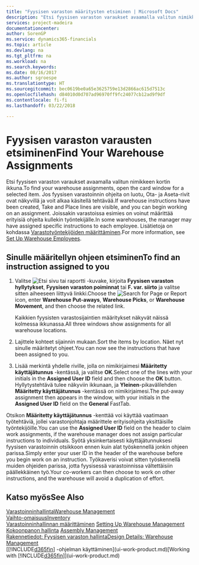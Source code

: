 ```yaml
---
title: "Fyysisen varaston määritysten etsiminen | Microsoft Docs"
description: "Etsi fyysisen varaston varaukset avaamalla valitun nimikkeen kortti-ikkuna. Jos fyysisen varastoinnin ohjeita on luotu, Ota- ja Aseta-rivit ovat näkyvillä ja voit alkaa käsitellä tehtävää. Joissakin varastoissa esimies on voinut määrittää erityisiä ohjeita kullekin työntekijälle."
services: project-madeira
documentationcenter: 
author: SorenGP
ms.service: dynamics365-financials
ms.topic: article
ms.devlang: na
ms.tgt_pltfrm: na
ms.workload: na
ms.search.keywords: 
ms.date: 08/16/2017
ms.author: sgroespe
ms.translationtype: HT
ms.sourcegitcommit: bec0619be0a65e3625759e13d2866ac615d7513c
ms.openlocfilehash: d84010d0d707ad96970ff9fc24077cb12ad9f9df
ms.contentlocale: fi-fi
ms.lasthandoff: 03/22/2018

---
```

# <a name="find-your-warehouse-assignments"></a><span data-ttu-id="657cd-105">Fyysisen varaston varausten etsiminen</span><span class="sxs-lookup"><span data-stu-id="657cd-105">Find Your Warehouse Assignments</span></span>
<span data-ttu-id="657cd-106">Etsi fyysisen varaston varaukset avaamalla valitun nimikkeen kortin ikkuna.</span><span class="sxs-lookup"><span data-stu-id="657cd-106">To find your warehouse assignments, open the card window for a selected item.</span></span> <span data-ttu-id="657cd-107">Jos fyysisen varastoinnin ohjeita on luotu, Ota- ja Aseta-rivit ovat näkyvillä ja voit alkaa käsitellä tehtävää.</span><span class="sxs-lookup"><span data-stu-id="657cd-107">If warehouse instructions have been created, Take and Place lines are visible, and you can begin working on an assignment.</span></span> <span data-ttu-id="657cd-108">Joissakin varastoissa esimies on voinut määrittää erityisiä ohjeita kullekin työntekijälle.</span><span class="sxs-lookup"><span data-stu-id="657cd-108">In some warehouses, the manager may have assigned specific instructions to each employee.</span></span> <span data-ttu-id="657cd-109">Lisätietoja on kohdassa [Varastotyöntekijöiden määrittäminen](warehouse-how-to-set-up-warehouse-employees.md).</span><span class="sxs-lookup"><span data-stu-id="657cd-109">For more information, see [Set Up Warehouse Employees](warehouse-how-to-set-up-warehouse-employees.md).</span></span>

## <a name="to-find-an-instruction-assigned-to-you"></a><span data-ttu-id="657cd-110">Sinulle määritellyn ohjeen etsiminen</span><span class="sxs-lookup"><span data-stu-id="657cd-110">To find an instruction assigned to you</span></span>  
1.  <span data-ttu-id="657cd-111">Valitse ![Etsi sivu tai raportti](media/ui-search/search_small.png "Etsi sivu tai raportti -kuvake") -kuvake, kirjoita **Fyysisen varaston hyllytykset**, **Fyysisen varaston poiminnat** tai **F. var. siirto** ja valitse sitten aiheeseen liittyvä linkki.</span><span class="sxs-lookup"><span data-stu-id="657cd-111">Choose the ![Search for Page or Report](media/ui-search/search_small.png "Search for Page or Report icon") icon, enter **Warehouse Put-aways**, **Warehouse Picks**, or **Warehouse Movement**, and then choose the related link.</span></span>

    <span data-ttu-id="657cd-112">Kaikkien fyysisten varastosijaintien määritykset näkyvät näissä kolmessa ikkunassa.</span><span class="sxs-lookup"><span data-stu-id="657cd-112">All three windows show assignments for all warehouse locations.</span></span>  

2. <span data-ttu-id="657cd-113">Lajittele kohteet sijainnin mukaan.</span><span class="sxs-lookup"><span data-stu-id="657cd-113">Sort the items by location.</span></span> <span data-ttu-id="657cd-114">Näet nyt sinulle määritetyt ohjeet.</span><span class="sxs-lookup"><span data-stu-id="657cd-114">You can now see the instructions that have been assigned to you.</span></span>  
3. <span data-ttu-id="657cd-115">Lisää merkintä yhdelle riville, jolla on nimikirjaimesi **Määritetty käyttäjätunnus** -kentässä, ja valitse **OK**.</span><span class="sxs-lookup"><span data-stu-id="657cd-115">Select one of the lines with your initials in the **Assigned User ID** field and then choose the **OK** button.</span></span> <span data-ttu-id="657cd-116">Hyllytystehtävä tulee näkyviin ikkunaan, ja **Yleinen**-pikavälilehden **Määritetty käyttäjätunnus** -kentässä on nimikirjaimesi.</span><span class="sxs-lookup"><span data-stu-id="657cd-116">The put-away assignment then appears in the window, with your initials in the **Assigned User ID** field on the **General** FastTab.</span></span>  

<span data-ttu-id="657cd-117">Otsikon **Määritetty käyttäjätunnus** -kenttää voi käyttää vaatimaan työtehtäviä, jollei varastonjohtaja määrittele erityisohjeita yksittäisille työntekijöille.</span><span class="sxs-lookup"><span data-stu-id="657cd-117">You can use the **Assigned User ID** field on the header to claim work assignments, if the warehouse manager does not assign particular instructions to individuals.</span></span> <span data-ttu-id="657cd-118">Syötä yksinkertaisesti käyttäjätunnuksesi fyysisen varastoinnin otsikkoon ennen kuin alat työskennellä jonkin ohjeen parissa.</span><span class="sxs-lookup"><span data-stu-id="657cd-118">Simply enter your user ID in the header of the warehouse before you begin work on an instruction.</span></span> <span data-ttu-id="657cd-119">Työkaverisi voivat sitten työskennellä muiden ohjeiden parissa, jotta fyysisessä varastoinnissa vältettäisiin päällekkäinen työ.</span><span class="sxs-lookup"><span data-stu-id="657cd-119">Your co-workers can then choose to work on other instructions, and the warehouse will avoid a duplication of effort.</span></span>  

## <a name="see-also"></a><span data-ttu-id="657cd-120">Katso myös</span><span class="sxs-lookup"><span data-stu-id="657cd-120">See Also</span></span>  
[<span data-ttu-id="657cd-121">Varastoinninhallinta</span><span class="sxs-lookup"><span data-stu-id="657cd-121">Warehouse Management</span></span>](warehouse-manage-warehouse.md)  
[<span data-ttu-id="657cd-122">Vaihto-omaisuus</span><span class="sxs-lookup"><span data-stu-id="657cd-122">Inventory</span></span>](inventory-manage-inventory.md)  
<span data-ttu-id="657cd-123">[Varastoinninhallinnan määrittäminen](warehouse-setup-warehouse.md)   </span><span class="sxs-lookup"><span data-stu-id="657cd-123">[Setting Up Warehouse Management](warehouse-setup-warehouse.md)   </span></span>  
<span data-ttu-id="657cd-124">[Kokoonpanon hallinta](assembly-assemble-items.md)  </span><span class="sxs-lookup"><span data-stu-id="657cd-124">[Assembly Management](assembly-assemble-items.md)  </span></span>  
[<span data-ttu-id="657cd-125">Rakennetiedot: Fyysisen varaston hallinta</span><span class="sxs-lookup"><span data-stu-id="657cd-125">Design Details: Warehouse Management</span></span>](design-details-warehouse-management.md)  
<span data-ttu-id="657cd-126">[[!INCLUDE[d365fin](includes/d365fin_md.md)] -ohjelman käyttäminen](ui-work-product.md)</span><span class="sxs-lookup"><span data-stu-id="657cd-126">[Working with [!INCLUDE[d365fin](includes/d365fin_md.md)]](ui-work-product.md)</span></span> 

